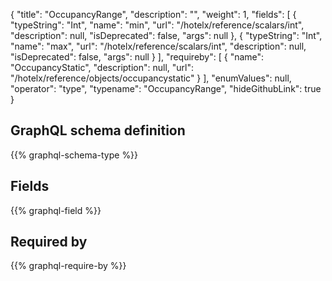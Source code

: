 {
  "title": "OccupancyRange",
  "description": "",
  "weight": 1,
  "fields": [
    {
      "typeString": "Int",
      "name": "min",
      "url": "/hotelx/reference/scalars/int",
      "description": null,
      "isDeprecated": false,
      "args": null
    },
    {
      "typeString": "Int",
      "name": "max",
      "url": "/hotelx/reference/scalars/int",
      "description": null,
      "isDeprecated": false,
      "args": null
    }
  ],
  "requireby": [
    {
      "name": "OccupancyStatic",
      "description": null,
      "url": "/hotelx/reference/objects/occupancystatic"
    }
  ],
  "enumValues": null,
  "operator": "type",
  "typename": "OccupancyRange",
  "hideGithubLink": true
}
## GraphQL schema definition

{{% graphql-schema-type %}}

## Fields

{{% graphql-field %}}

## Required by

{{% graphql-require-by %}}

